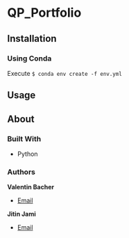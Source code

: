# QP_Portfolio

## Installation
### Using Conda
Execute
`$ conda env create -f env.yml`

## Usage

## About
### Built With

- Python

### Authors

**Valentin Bacher**

- [Email](mailto:valentin.bacher@fau.de?subject=pq_portfolio "pq_portfolio")

**Jitin Jami**

- [Email](mailto:jitin.jami@usi.ch?subject=pq_portfolio "pq_portfolio")